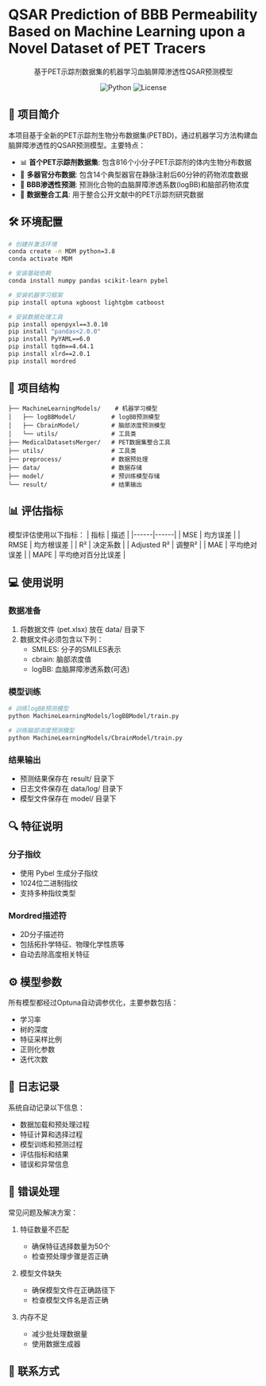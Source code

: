 # QSAR Prediction of BBB Permeability Based on Machine Learning upon a Novel Dataset of PET Tracers

<div align="center">

基于PET示踪剂数据集的机器学习血脑屏障渗透性QSAR预测模型

![Python](https://img.shields.io/badge/Python-3.8-blue)
![License](https://img.shields.io/badge/License-MIT-green)

</div>

## 📖 项目简介

本项目基于全新的PET示踪剂生物分布数据集(PETBD)，通过机器学习方法构建血脑屏障渗透性的QSAR预测模型。主要特点：

- 📊 **首个PET示踪剂数据集**: 包含816个小分子PET示踪剂的体内生物分布数据
- 🧬 **多器官分布数据**: 包含14个典型器官在静脉注射后60分钟的药物浓度数据
- 🧠 **BBB渗透性预测**: 预测化合物的血脑屏障渗透系数(logBB)和脑部药物浓度
- 🔄 **数据整合工具**: 用于整合公开文献中的PET示踪剂研究数据

## 🛠️ 环境配置

```bash
# 创建并激活环境
conda create -n MDM python=3.8
conda activate MDM

# 安装基础依赖
conda install numpy pandas scikit-learn pybel

# 安装机器学习框架
pip install optuna xgboost lightgbm catboost

# 安装数据处理工具
pip install openpyxl==3.0.10
pip install "pandas<2.0.0"
pip install PyYAML==6.0
pip install tqdm==4.64.1
pip install xlrd==2.0.1
pip install mordred
```

## 📁 项目结构

```
├── MachineLearningModels/    # 机器学习模型
│   ├── logBBModel/          # logBB预测模型
│   ├── CbrainModel/         # 脑部浓度预测模型
│   └── utils/               # 工具类
├── MedicalDatasetsMerger/   # PET数据集整合工具
├── utils/                   # 工具类
├── preprocess/              # 数据预处理
├── data/                    # 数据存储
├── model/                   # 预训练模型存储
└── result/                  # 结果输出
```

## 📊 评估指标

模型评估使用以下指标：
| 指标 | 描述 |
|------|------|
| MSE | 均方误差 |
| RMSE | 均方根误差 |
| R² | 决定系数 |
| Adjusted R² | 调整R² |
| MAE | 平均绝对误差 |
| MAPE | 平均绝对百分比误差 |

## 💻 使用说明

### 数据准备
1. 将数据文件 (pet.xlsx) 放在 data/ 目录下
2. 数据文件必须包含以下列：
   - SMILES: 分子的SMILES表示
   - cbrain: 脑部浓度值
   - logBB: 血脑屏障渗透系数(可选)

### 模型训练
```bash
# 训练logBB预测模型
python MachineLearningModels/logBBModel/train.py

# 训练脑部浓度预测模型
python MachineLearningModels/CbrainModel/train.py
```

### 结果输出
- 预测结果保存在 result/ 目录下
- 日志文件保存在 data/log/ 目录下
- 模型文件保存在 model/ 目录下

## 🔍 特征说明

### 分子指纹
- 使用 Pybel 生成分子指纹
- 1024位二进制指纹
- 支持多种指纹类型

### Mordred描述符
- 2D分子描述符
- 包括拓扑学特征、物理化学性质等
- 自动去除高度相关特征

## ⚙️ 模型参数

所有模型都经过Optuna自动调参优化，主要参数包括：
- 学习率
- 树的深度
- 特征采样比例
- 正则化参数
- 迭代次数

## 📝 日志记录

系统自动记录以下信息：
- 数据加载和预处理过程
- 特征计算和选择过程
- 模型训练和预测过程
- 评估指标和结果
- 错误和异常信息

## 🔧 错误处理

常见问题及解决方案：
1. 特征数量不匹配
   - 确保特征选择数量为50个
   - 检查预处理步骤是否正确

2. 模型文件缺失
   - 确保模型文件在正确路径下
   - 检查模型文件名是否正确

3. 内存不足
   - 减少批处理数据量
   - 使用数据生成器

## 📧 联系方式
